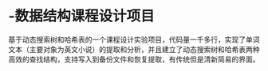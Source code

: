 # -数据结构课程设计项目

基于动态搜索树和哈希表的一个课程设计实验项目，代码量一千多行，实现了单词文本（主要对象为英文小说）的提取和分析，并且建立了动态搜索树和哈希表两种高效的查找结构，支持写入到备份文件和恢复提取，有传统但是清新简易的界面。
